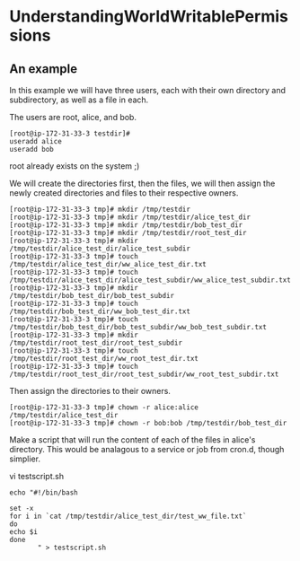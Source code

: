 # UnderstandingWorldWritablePermissions

## An example

In this example we will have three users, each with their own directory and subdirectory, as well as a file in each. 

The users are root, alice, and bob.

```
[root@ip-172-31-33-3 testdir]# 
useradd alice
useradd bob
```
root already exists on the system ;)

We will create the directories first, then the files, we will then assign the newly created directories and files to their respective owners. 

```
[root@ip-172-31-33-3 tmp]# mkdir /tmp/testdir
[root@ip-172-31-33-3 tmp]# mkdir /tmp/testdir/alice_test_dir
[root@ip-172-31-33-3 tmp]# mkdir /tmp/testdir/bob_test_dir
[root@ip-172-31-33-3 tmp]# mkdir /tmp/testdir/root_test_dir
[root@ip-172-31-33-3 tmp]# mkdir /tmp/testdir/alice_test_dir/alice_test_subdir
[root@ip-172-31-33-3 tmp]# touch /tmp/testdir/alice_test_dir/ww_alice_test_dir.txt
[root@ip-172-31-33-3 tmp]# touch /tmp/testdir/alice_test_dir/alice_test_subdir/ww_alice_test_subdir.txt
[root@ip-172-31-33-3 tmp]# mkdir /tmp/testdir/bob_test_dir/bob_test_subdir
[root@ip-172-31-33-3 tmp]# touch /tmp/testdir/bob_test_dir/ww_bob_test_dir.txt
[root@ip-172-31-33-3 tmp]# touch /tmp/testdir/bob_test_dir/bob_test_subdir/ww_bob_test_subdir.txt
[root@ip-172-31-33-3 tmp]# mkdir /tmp/testdir/root_test_dir/root_test_subdir
[root@ip-172-31-33-3 tmp]# touch /tmp/testdir/root_test_dir/ww_root_test_dir.txt
[root@ip-172-31-33-3 tmp]# touch /tmp/testdir/root_test_dir/root_test_subdir/ww_root_test_subdir.txt
```

Then assign the directories to their owners.


```
[root@ip-172-31-33-3 tmp]# chown -r alice:alice /tmp/testdir/alice_test_dir
[root@ip-172-31-33-3 tmp]# chown -r bob:bob /tmp/testdir/bob_test_dir
```

Make a script that will run the content of each of the files in alice's directory. This would be analagous to a service or job from cron.d, though simplier.

vi testscript.sh

```
echo "#!/bin/bash

set -x
for i in `cat /tmp/testdir/alice_test_dir/test_ww_file.txt`
do
echo $i
done
       " > testscript.sh
```

